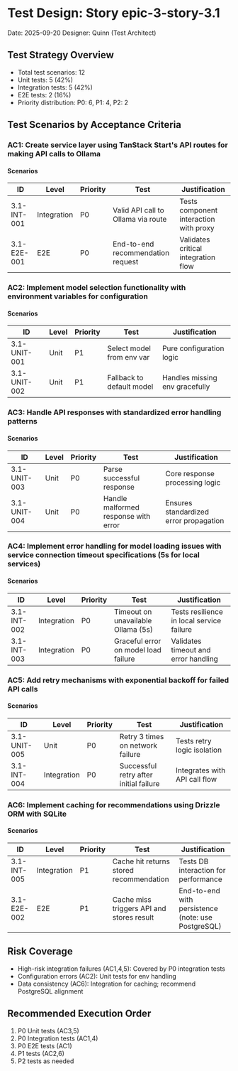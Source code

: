# Test Design: Story epic-3-story-3.1

Date: 2025-09-20
Designer: Quinn (Test Architect)

## Test Strategy Overview

- Total test scenarios: 12
- Unit tests: 5 (42%)
- Integration tests: 5 (42%)
- E2E tests: 2 (16%)
- Priority distribution: P0: 6, P1: 4, P2: 2

## Test Scenarios by Acceptance Criteria

### AC1: Create service layer using TanStack Start's API routes for making API calls to Ollama

#### Scenarios

| ID                  | Level       | Priority | Test                              | Justification                          |
|---------------------|-------------|----------|-----------------------------------|----------------------------------------|
| 3.1-INT-001         | Integration | P0       | Valid API call to Ollama via route | Tests component interaction with proxy |
| 3.1-E2E-001         | E2E         | P0       | End-to-end recommendation request  | Validates critical integration flow    |

### AC2: Implement model selection functionality with environment variables for configuration

#### Scenarios

| ID                  | Level | Priority | Test                          | Justification                  |
|---------------------|-------|----------|-------------------------------|--------------------------------|
| 3.1-UNIT-001        | Unit  | P1       | Select model from env var      | Pure configuration logic       |
| 3.1-UNIT-002        | Unit  | P1       | Fallback to default model      | Handles missing env gracefully |

### AC3: Handle API responses with standardized error handling patterns

#### Scenarios

| ID                  | Level | Priority | Test                                      | Justification                          |
|---------------------|-------|----------|-------------------------------------------|----------------------------------------|
| 3.1-UNIT-003        | Unit  | P0       | Parse successful response                 | Core response processing logic         |
| 3.1-UNIT-004        | Unit  | P0       | Handle malformed response with error      | Ensures standardized error propagation |

### AC4: Implement error handling for model loading issues with service connection timeout specifications (5s for local services)

#### Scenarios

| ID                  | Level       | Priority | Test                                      | Justification                              |
|---------------------|-------------|----------|-------------------------------------------|--------------------------------------------|
| 3.1-INT-002         | Integration | P0       | Timeout on unavailable Ollama (5s)        | Tests resilience in local service failure  |
| 3.1-INT-003         | Integration | P0       | Graceful error on model load failure      | Validates timeout and error handling       |

### AC5: Add retry mechanisms with exponential backoff for failed API calls

#### Scenarios

| ID                  | Level | Priority | Test                                      | Justification                          |
|---------------------|-------|----------|-------------------------------------------|----------------------------------------|
| 3.1-UNIT-005        | Unit  | P0       | Retry 3 times on network failure          | Tests retry logic isolation            |
| 3.1-INT-004         | Integration | P0       | Successful retry after initial failure    | Integrates with API call flow          |

### AC6: Implement caching for recommendations using Drizzle ORM with SQLite

#### Scenarios

| ID                  | Level       | Priority | Test                                      | Justification                              |
|---------------------|-------------|----------|-------------------------------------------|--------------------------------------------|
| 3.1-INT-005         | Integration | P1       | Cache hit returns stored recommendation   | Tests DB interaction for performance       |
| 3.1-E2E-002         | E2E         | P1       | Cache miss triggers API and stores result | End-to-end with persistence (note: use PostgreSQL) |

## Risk Coverage

- High-risk integration failures (AC1,4,5): Covered by P0 integration tests
- Configuration errors (AC2): Unit tests for env handling
- Data consistency (AC6): Integration for caching; recommend PostgreSQL alignment

## Recommended Execution Order

1. P0 Unit tests (AC3,5)
2. P0 Integration tests (AC1,4)
3. P0 E2E tests (AC1)
4. P1 tests (AC2,6)
5. P2 tests as needed